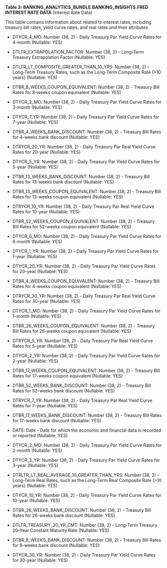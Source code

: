 **Table 3: BANKING_ANALYTICS_BUNDLE.BANKING_INSIGHTS.FRED INTEREST RATE DATA** (Interest Rate Data)

This table contains information about related to interest rates, including treasury bill rates, yield curve rates, and real rates and their attributes

- DTYCR_4_MO: Number (38, 2) - Daily Treasury Par Yield Curve Rates for 4-month (Nullable: YES)

- DTLTR_EXTRAPOLATION_FACTOR: Number (38, 2) - Long-Term Treasury Extrapolation Factor (Nullable: YES)

- DTLTR_LT_COMPOSITE_GREATER_THAN_10_YRS: Number (38, 2) - Long-Term Treasury Rates, such as the Long-Term Composite Rate (>10 years) (Nullable: YES)

- DTBR_8_WEEKS_COUPON_EQUIVALENT: Number (38, 2) - Treasury Bill Rates for 8-weeks coupon equivalent (Nullable: YES)

- DTYCR_3_MO: Number (38, 2) - Daily Treasury Par Yield Curve Rates for 3-month (Nullable: YES)

- DTYCR_7_YR: Number (38, 2) - Daily Treasury Par Yield Curve Rates for 7-year (Nullable: YES)

- DTBR_4_WEEKS_BANK_DISCOUNT: Number (38, 2) - Treasury Bill Rates for 4-weeks bank discount (Nullable: YES)

- DTRYCR_20_YR: Number (38, 2) - Daily Treasury Par Real Yield Curve Rates for 20-year (Nullable: YES)

- DTYCR_5_YR: Number (38, 2) - Daily Treasury Par Yield Curve Rates for 5-year (Nullable: YES)

- DTBR_13_WEEKS_BANK_DISCOUNT: Number (38, 2) - Treasury Bill Rates for 13-weeks bank discount (Nullable: YES)

- DTBR_13_WEEKS_COUPON_EQUIVALENT: Number (38, 2) - Treasury Bill Rates for 13-weeks coupon equivalent (Nullable: YES)

- DTRYCR_10_YR: Number (38, 2) - Daily Treasury Par Real Yield Curve Rates for 10-year (Nullable: YES)

- DTBR_52_WEEKS_COUPON_EQUIVALENT: Number (38, 2) - Treasury Bill Rates for 52-weeks coupon equivalent (Nullable: YES)

- DTYCR_6_MO: Number (38, 2) - Daily Treasury Par Yield Curve Rates for 6-month (Nullable: YES)

- DTYCR_1_YR: Number (38, 2) - Daily Treasury Par Yield Curve Rates for 1-year (Nullable: YES)

- DTYCR_20_YR: Number (38, 2) - Daily Treasury Par Yield Curve Rates for 20-year (Nullable: YES)

- DTBR_4_WEEKS_COUPON_EQUIVALENT: Number (38, 2) - Treasury Bill Rates for 4-weeks coupon equivalent (Nullable: YES)

- DTRYCR_30_YR: Number (38, 2) - Daily Treasury Par Real Yield Curve Rates for 30-year (Nullable: YES)

- DTYCR_1_MO: Number (38, 2) - Daily Treasury Par Yield Curve Rates for 1-month (Nullable: YES)

- DTBR_26_WEEKS_COUPON_EQUIVALENT: Number (38, 2) - Treasury Bill Rates for 26-weeks coupon equivalent (Nullable: YES)

- DTRYCR_5_YR: Number (38, 2) - Daily Treasury Par Real Yield Curve Rates for 5-year (Nullable: YES)

- DTYCR_2_YR: Number (38, 2) - Daily Treasury Par Yield Curve Rates for 2-year (Nullable: YES)

- DTBR_17_WEEKS_COUPON_EQUIVALENT: Number (38, 2) - Treasury Bill Rates for 17-weeks coupon equivalent (Nullable: YES)

- DTBR_52_WEEKS_BANK_DISCOUNT: Number (38, 2) - Treasury Bill Rates for 52-weeks bank discount (Nullable: YES)

- DTRYCR_7_YR: Number (38, 2) - Daily Treasury Par Real Yield Curve Rates for 7-year (Nullable: YES)

- DTBR_17_WEEKS_BANK_DISCOUNT: Number (38, 2) - Treasury Bill Rates for 17-weeks bank discount (Nullable: YES)

- DATE: Date - Date for which the economic and financial data is recorded or reported (Nullable: YES)

- DTYCR_2_MO: Number (38, 2) - Daily Treasury Par Yield Curve Rates for 2-month (Nullable: YES)

- DTYCR_3_YR: Number (38, 2) - Daily Treasury Par Yield Curve Rates for 3-year (Nullable: YES)

- DTRLTR_LT_REAL_AVERAGE_10_GREATER_THAN_YRS: Number (38, 2) - Long-Term Real Rates, such as the Long-Term Real Composite Rate (>10 years) (Nullable: YES)

- DTYCR_10_YR: Number (38, 2) - Daily Treasury Par Yield Curve Rates for 10-year (Nullable: YES)

- DTBR_26_WEEKS_BANK_DISCOUNT: Number (38, 2) - Treasury Bill Rates for 26-weeks bank discount (Nullable: YES)

- DTLTR_TREASURY_20_YR_CMT: Number (38, 2) - Long-Term Treasury 20-Year Constant Maturity Rate (Nullable: YES)

- DTBR_8_WEEKS_BANK_DISCOUNT: Number (38, 2) - Treasury Bill Rates for 8-weeks bank discount (Nullable: YES)

- DTYCR_30_YR: Number (38, 2) - Daily Treasury Par Yield Curve Rates for 30-year (Nullable: YES)

